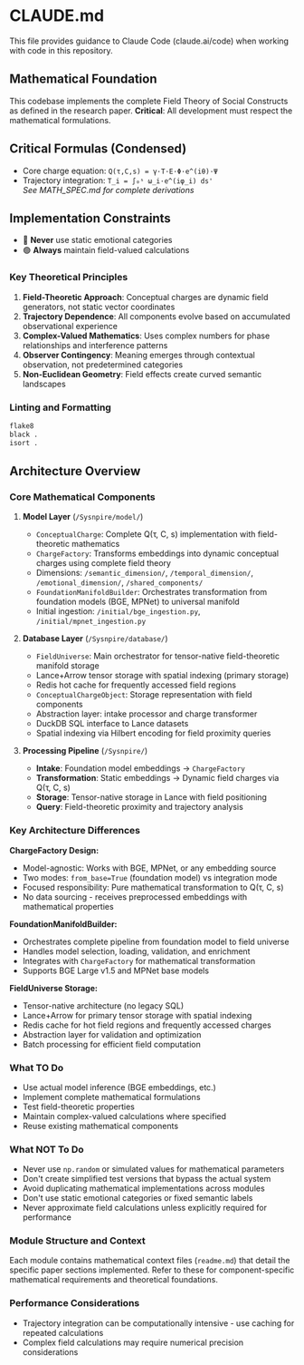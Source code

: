 # CLAUDE.md

This file provides guidance to Claude Code (claude.ai/code) when working with code in this repository.

## Mathematical Foundation

This codebase implements the complete Field Theory of Social Constructs as defined in the research paper. **Critical**: All development must respect the mathematical formulations.

## Critical Formulas (Condensed)

- Core charge equation: `Q(τ,C,s) = γ·T·E·Φ·e^(iθ)·Ψ`  
- Trajectory integration: `T_i = ∫₀ˢ ω_i·e^(iφ_i) ds'`  
*See MATH_SPEC.md for complete derivations*

## Implementation Constraints

- 🔴 **Never** use static emotional categories
- 🟢 **Always** maintain field-valued calculations

### Key Theoretical Principles

1. **Field-Theoretic Approach**: Conceptual charges are dynamic field generators, not static vector coordinates
2. **Trajectory Dependence**: All components evolve based on accumulated observational experience
3. **Complex-Valued Mathematics**: Uses complex numbers for phase relationships and interference patterns
4. **Observer Contingency**: Meaning emerges through contextual observation, not predetermined categories
5. **Non-Euclidean Geometry**: Field effects create curved semantic landscapes

### Linting and Formatting
```bash
flake8
black .
isort .
```

## Architecture Overview

### Core Mathematical Components

1. **Model Layer** (`/Sysnpire/model/`)
   - `ConceptualCharge`: Complete Q(τ, C, s) implementation with field-theoretic mathematics
   - `ChargeFactory`: Transforms embeddings into dynamic conceptual charges using complete field theory
   - Dimensions: `/semantic_dimension/`, `/temporal_dimension/`, `/emotional_dimension/`, `/shared_components/`
   - `FoundationManifoldBuilder`: Orchestrates transformation from foundation models (BGE, MPNet) to universal manifold
   - Initial ingestion: `/initial/bge_ingestion.py`, `/initial/mpnet_ingestion.py`

2. **Database Layer** (`/Sysnpire/database/`)
   - `FieldUniverse`: Main orchestrator for tensor-native field-theoretic manifold storage
   - Lance+Arrow tensor storage with spatial indexing (primary storage)
   - Redis hot cache for frequently accessed field regions
   - `ConceptualChargeObject`: Storage representation with field components
   - Abstraction layer: intake processor and charge transformer
   - DuckDB SQL interface to Lance datasets
   - Spatial indexing via Hilbert encoding for field proximity queries

3. **Processing Pipeline** (`/Sysnpire/`)
   - **Intake**: Foundation model embeddings → `ChargeFactory` 
   - **Transformation**: Static embeddings → Dynamic field charges via Q(τ, C, s)
   - **Storage**: Tensor-native storage in Lance with field positioning
   - **Query**: Field-theoretic proximity and trajectory analysis

### Key Architecture Differences

**ChargeFactory Design:**

- Model-agnostic: Works with BGE, MPNet, or any embedding source
- Two modes: `from_base=True` (foundation model) vs integration mode
- Focused responsibility: Pure mathematical transformation to Q(τ, C, s)
- No data sourcing - receives preprocessed embeddings with mathematical properties

**FoundationManifoldBuilder:**

- Orchestrates complete pipeline from foundation model to field universe
- Handles model selection, loading, validation, and enrichment
- Integrates with `ChargeFactory` for mathematical transformation
- Supports BGE Large v1.5 and MPNet base models

**FieldUniverse Storage:**

- Tensor-native architecture (no legacy SQL)
- Lance+Arrow for primary tensor storage with spatial indexing
- Redis cache for hot field regions and frequently accessed charges
- Abstraction layer for validation and optimization
- Batch processing for efficient field computation

### What TO Do

- Use actual model inference (BGE embeddings, etc.)
- Implement complete mathematical formulations
- Test field-theoretic properties
- Maintain complex-valued calculations where specified
- Reuse existing mathematical components

### What NOT To Do

- Never use `np.random` or simulated values for mathematical parameters
- Don't create simplified test versions that bypass the actual system
- Avoid duplicating mathematical implementations across modules
- Don't use static emotional categories or fixed semantic labels
- Never approximate field calculations unless explicitly required for performance

### Module Structure and Context

Each module contains mathematical context files (`readme.md`) that detail the specific paper sections implemented. Refer to these for component-specific mathematical requirements and theoretical foundations.

### Performance Considerations

- Trajectory integration can be computationally intensive - use caching for repeated calculations
- Complex field calculations may require numerical precision considerations